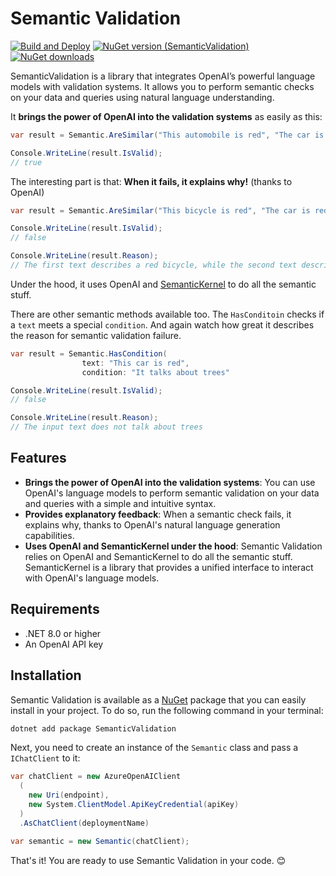 # Semantic Validation
[![Build and Deploy](https://github.com/mehrandvd/SemanticValidation/actions/workflows/build.yml/badge.svg)](https://github.com/mehrandvd/SemanticValidation/actions/workflows/build.yml)
[![NuGet version (SemanticValidation)](https://img.shields.io/nuget/v/SemanticValidation.svg?style=flat)](https://www.nuget.org/packages/SemanticValidation/)
[![NuGet downloads](https://img.shields.io/nuget/dt/SemanticValidation.svg?style=flat)](https://www.nuget.org/packages/SemanticValidation)

SemanticValidation is a library that integrates OpenAI’s powerful language models with validation systems. It allows you to perform semantic checks on your data and queries using natural language understanding.

It **brings the power of OpenAI into the validation systems** as easily as this:
```csharp
var result = Semantic.AreSimilar("This automobile is red", "The car is red");

Console.WriteLine(result.IsValid);
// true
```
The interesting part is that: **When it fails, it explains why!** (thanks to OpenAI)
```csharp
var result = Semantic.AreSimilar("This bicycle is red", "The car is red");

Console.WriteLine(result.IsValid);
// false

Console.WriteLine(result.Reason);
// The first text describes a red bicycle, while the second text describes a red car. They are not semantically equivalent.
```
Under the hood, it uses OpenAI and [SemanticKernel](https://github.com/microsoft/semantic-kernel/) to do all the semantic stuff.

There are other semantic methods available too. The `HasConditoin` checks if a `text` meets a special `condition`. And again watch how 
great it describes the reason for semantic validation failure.
```csharp
var result = Semantic.HasCondition(
                text: "This car is red",
                condition: "It talks about trees"

Console.WriteLine(result.IsValid);
// false

Console.WriteLine(result.Reason);
// The input text does not talk about trees
```

## Features
- **Brings the power of OpenAI into the validation systems**: You can use OpenAI's language models to perform semantic validation on your data and queries with a simple and intuitive syntax.
- **Provides explanatory feedback**: When a semantic check fails, it explains why, thanks to OpenAI's natural language generation capabilities.
- **Uses OpenAI and SemanticKernel under the hood**: Semantic Validation relies on OpenAI and SemanticKernel to do all the semantic stuff. SemanticKernel is a library that provides a unified interface to interact with OpenAI's language models.

## Requirements
- .NET 8.0 or higher
- An OpenAI API key


## Installation
Semantic Validation is available as a [NuGet](https://www.nuget.org/packages/SemanticValidation) package that you can easily install in your project. To do so, run the following command in your terminal:
```bash
dotnet add package SemanticValidation
```

Next, you need to create an instance of the `Semantic` class and pass a `IChatClient` to it:
```csharp
var chatClient = new AzureOpenAIClient
  (
    new Uri(endpoint),
    new System.ClientModel.ApiKeyCredential(apiKey)
  )
  .AsChatClient(deploymentName)

var semantic = new Semantic(chatClient);
```
That's it! You are ready to use Semantic Validation in your code. 😊
